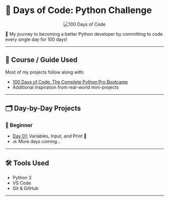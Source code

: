 <h1 align="left">💯 Days of Code: Python Challenge</h1>

<p align="center">
  <img src="https://media.giphy.com/media/3o7WIv6kbj7nLUuBag/giphy.gif" alt="100 Days of Code">
</p>

<p align="left">
  🚀 My journey to becoming a better Python developer by committing to code every single day for 100 days!
</p>

---

## 📘 Course / Guide Used

Most of my projects follow along with:
- [100 Days of Code: The Complete Python Pro Bootcamp](https://www.udemy.com/course/100-days-of-code/)
- Additional inspiration from real-world mini-projects

---

## 🗂 Day-by-Day Projects

### 🔰 Beginner

- [Day 01:](./Day_01) Variables, Input, and Print 🚀  
- 🔜 More days coming...

---

## 🛠 Tools Used

- Python 3 
- VS Code  
- Git & GitHub

---

